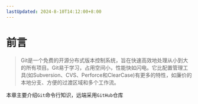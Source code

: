 ```yaml
---
lastUpdated: 2024-8-10T14:12:00+8:00
---
```


# 前言

> Git是一个免费的开源分布式版本控制系统，旨在快速高效地处理从小到大的所有项目。Git易于学习，占用空间小，性能快如闪电。它比配置管理工具(如Subversion、CVS、Perforce和ClearCase)有更多的特性，如廉价的本地分支、方便的过渡区域和多个工作流。

本章主要介绍```Git```命令行知识，远端采用```GitHub```仓库
